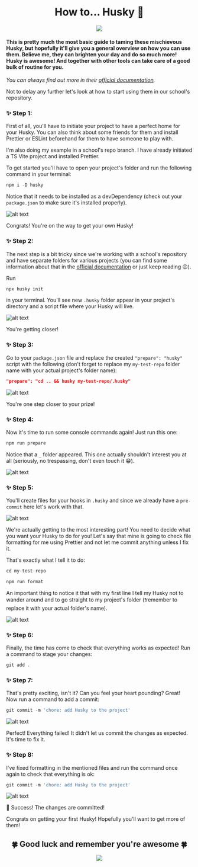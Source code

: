 <h1 style="text-align: center; color: ">How to... Husky 🐶</h1>

<p align="center">
  <img src="https://media1.tenor.com/m/RrVvn488K8QAAAAd/prancing-happy-dog.gif" />
</p>

#### This is pretty much the most basic guide to taming these mischievous Husky, but hopefully it'll give you a general overview on how you can use them. Believe me, they can brighten your day and do so much more! Husky is awesome! And together with other tools can take care of a good bulk of routine for you.

_You can always find out more in their [official documentation](https://typicode.github.io/husky/)._

Not to delay any further let's look at how to start using them in our school's repository.

### ✨ Step 1:

First of all, you'll have to initiate your project to have a perfect home for your Husky.
You can also think about some friends for them and install Prettier or ESLint beforehand for them to have someone to play with.

I'm also doing my example in a school's repo branch. I have already initiated a TS Vite project and installed Prettier.

To get started you'll have to open your project's folder and run the following command in your terminal:

```js
npm i -D husky
```

Notice that it needs to be installed as a devDependency (check out your `package.json` to make sure it's installed properly).

![alt text](img/image.png)

Congrats! You're on the way to get your own Husky!

### ✨ Step 2:

The next step is a bit tricky since we're working with a school's repository and have separate folders for various projects (you can find some information about that in the [official documentation](https://typicode.github.io/husky/how-to.html#project-not-in-git-root-directory) or just keep reading 😉).

Run

```js
npx husky init
```

in your terminal. You'll see new `.husky` folder appear in your project's directory and a script file where your Husky will live.

![alt text](img/image-8.png)

You're getting closer!

### ✨ Step 3:

Go to your `package.json` file and replace the created `"prepare": "husky"` script with the following (don't forget to replace my `my-test-repo` folder name with your actual project's folder name):

```json
"prepare": "cd .. && husky my-test-repo/.husky"
```

![alt text](img/image-2.png)

You're one step closer to your prize!

### ✨ Step 4:

Now it's time to run some console commands again! Just run this one:

```js
npm run prepare
```

Notice that a `_` folder appeared. This one actually shouldn't interest you at all (seriously, no trespassing, don't even touch it 😁).

![alt text](img/image-3.png)

### ✨ Step 5:

You'll create files for your hooks in `.husky` and since we already have a `pre-commit` here let's work with that.

![alt text](img/image-4.png)

We're actually getting to the most interesting part! You need to decide what you want your Husky to do for you! Let's say that mine is going to check file formatting for me using Prettier and not let me commit anything unless I fix it.

That's exactly what I tell it to do:

```js
cd my-test-repo

npm run format
```

An important thing to notice it that with my first line I tell my Husky not to wander around and to go straight to my project's folder (❗remember to replace it with your actual folder's name).

![alt text](img/image-5.png)

### ✨ Step 6:

Finally, the time has come to check that everything works as expected! Run a command to stage your changes:

```js
git add .
```

### ✨ Step 7:

That's pretty exciting, isn't it? Can you feel your heart pounding? Great! Now run a command to add a commit:

```js
git commit -m 'chore: add Husky to the project'
```

![alt text](img/image-6.png)

Perfect! Everything failed! It didn't let us commit the changes as expected. It's time to fix it.

### ✨ Step 8:

I've fixed formatting in the mentioned files and run the command once again to check that everything is ok:

```js
git commit -m 'chore: add Husky to the project'
```

![alt text](img/image-7.png)

🌟 Success! The changes are committed!

Congrats on getting your first Husky! Hopefully you'll want to get more of them!

<h2 style="text-align: center; color: ">🍀 Good luck and remember you're awesome 🍀</h2>

<p align="center">
  <img src="https://giphy.com/gifs/bubbles-husky-blowing-k9b6CX6oZelhK" />
</p>
